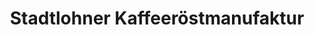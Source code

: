 ---
title: "Stadtlohner Kaffeeröstmanufaktur"
url: /stadtlohn/stadtlohner-kaffeeroestmanufaktur/
shop: Kaffee
---